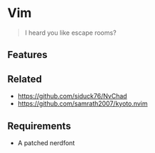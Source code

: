 # Vim
> I heard you like escape rooms?

## Features


## Related
- https://github.com/siduck76/NvChad
- https://github.com/samrath2007/kyoto.nvim

## Requirements
- A patched nerdfont
